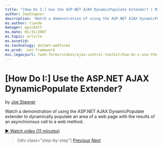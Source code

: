 ```yaml
---
title: "[How Do I:] Use the ASP.NET AJAX DynamicPopulate Extender? | Microsoft Docs"
author: JoeStagner
description: "Watch a demonstration of using the ASP.NET AJAX DynamicPopulate extender to dynamically populate an area of a web page with the results of an asynchronous ca..."
ms.author: riande
manager: wpickett
ms.date: 01/31/2007
ms.topic: article
ms.assetid: 
ms.technology: dotnet-webforms
ms.prod: .net-framework
msc.legacyurl: /web-forms/videos/ajax-control-toolkit/how-do-i-use-the-aspnet-ajax-dynamicpopulate-extender
---
```

[How Do I:] Use the ASP.NET AJAX DynamicPopulate Extender?
====================
by [Joe Stagner](https://github.com/JoeStagner)

Watch a demonstration of using the ASP.NET AJAX DynamicPopulate extender to dynamically populate an area of a web page with the results of an asynchronous call to a web method.

[&#9654; Watch video (11 minutes)](https://channel9.msdn.com/Blogs/ASP-NET-Site-Videos/how-do-i-use-the-aspnet-ajax-dynamicpopulate-extender)

>[!div class="step-by-step"] [Previous](how-do-i-use-the-aspnet-ajax-draggable-panel-extender.md) [Next](how-do-i-use-the-aspnet-ajax-filteredtextbox-extender.md)